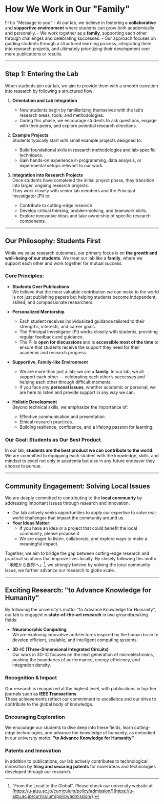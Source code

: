 # How We Work in Our "Family"

!!! tip "Message to you"
    - At our lab, we believe in fostering a **collaborative** and **supportive environment** where students can grow both academically and personally. 
    - We work together as a **family**, supporting each other through challenges and celebrating successes. 
    - Our approach focuses on guiding students through a structured learning process, integrating them into research projects, and ultimately prioritizing their development over mere publications or results.

---

## Step 1: Entering the Lab

When students join our lab, we aim to provide them with a smooth transition into research by following a structured flow:

1. **Orientation and Lab Integration**  
    - New students begin by familiarizing themselves with the lab’s research areas, tools, and methodologies.  
    - During this phase, we encourage students to ask questions, engage with their peers, and explore potential research directions.

2. **Example Projects**  
   Students typically start with small example projects designed to:
    - Build foundational skills in research methodologies and lab-specific techniques.
    - Gain hands-on experience in programming, data analysis, or experimental setups relevant to our work.
   
3. **Integration into Research Projects**  
   Once students have completed the initial project phase, they transition into larger, ongoing research projects.  
   They work closely with senior lab members and the Principal Investigator (PI) to:
    - Contribute to cutting-edge research.
    - Develop critical thinking, problem-solving, and teamwork skills.
    - Explore innovative ideas and take ownership of specific research components.

---

## Our Philosophy: Students First

While we value research outcomes, our primary focus is on **the growth and well-being of our students**. We treat our lab like a **family**, where we support each other and work together for mutual success.

### Core Principles:

- **Students Over Publications**  
  We believe that the most valuable contribution we can make to the world is not just publishing papers but helping students become independent, skilled, and compassionate researchers.

- **Personalized Mentorship**  
    - Each student receives individualized guidance tailored to their strengths, interests, and career goals.  
    - The Principal Investigator (PI) works closely with students, providing regular feedback and guidance. 
    - The PI is **open for discussions** and is **accessible most of the time** to ensure that students receive the support they need for their academic and research progress.

- **Supportive, Family-like Environment**  
    - We are more than just a lab; we are a **family**. In our lab, we all support each other — celebrating each other’s successes and helping each other through difficult moments.  
    - If you face any **personal issues**, whether academic or personal, we are here to listen and provide support in any way we can.

- **Holistic Development**  
  Beyond technical skills, we emphasize the importance of:
    - Effective communication and presentation.
    - Ethical research practices.
    - Building resilience, confidence, and a lifelong passion for learning.

### Our Goal: Students as Our Best Product

In our lab, **students are the best product we can contribute to the world**.  
We are committed to equipping each student with the knowledge, skills, and mindset to excel not only in academia but also in any future endeavor they choose to pursue.

---

## Community Engagement: Solving Local Issues

We are deeply committed to contributing to the **local community** by addressing important issues through research and innovation.  

- Our lab actively seeks opportunities to apply our expertise to solve real-world challenges that impact the community around us.  
- **Your Ideas Matter:**  
    - If you have an idea or a project that could benefit the local community, please propose it.  
    - We are eager to listen, collaborate, and explore ways to make a meaningful impact.

Together, we aim to bridge the gap between cutting-edge research and practical solutions that improve lives locally. By closely following this motto「地域から世界へ」[^1], we strongly beleive by solving the local community issue, we further advance our research to globe scale.

[^1]: "From the Local to the Global". Please check our university website at [https://u-aizu.ac.jp/curriculum/policy/admission/](https://u-aizu.ac.jp/curriculum/policy/admission/).

---

## Exciting Research: "to Advance Knowledge for Humanity"

By following the university's motto: "to Advance Knowledge for Humanity", our lab is engaged in **state-of-the-art research** in two groundbreaking fields:

- **Neuromorphic Computing**  
  We are exploring innovative architectures inspired by the human brain to develop efficient, scalable, and intelligent computing systems.

- **3D-IC (Three-Dimensional Integrated Circuits)**  
  Our work in 3D-IC focuses on the next generation of microelectronics, pushing the boundaries of performance, energy efficiency, and integration density.

### Recognition & Impact
  Our research is recognized at the highest level, with publications in top-tier journals such as **IEEE Transactions**.  
  These achievements reflect our commitment to excellence and our drive to contribute to the global body of knowledge.

### Encouraging Exploration
  We encourage our students to dive deep into these fields, learn cutting-edge technologies, and advance the knowledge of humanity, as embodied in our university motto: **"to Advance Knowledge for Humanity"**

### Patents and Innovation
In addition to publications, our lab actively contributes to technological innovation by **filing and securing patents** for novel ideas and technologies developed through our research.
